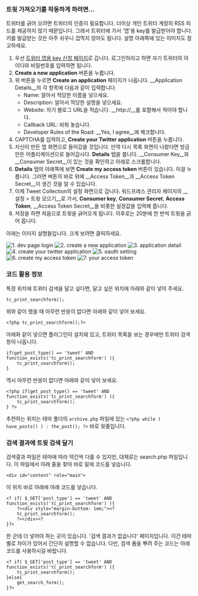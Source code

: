 ### 트윗 가져오기를 작동하게 하려면... ###

트위터를 긁어 오려면 트위터의 인증이 필요합니다. 더이상 개인 트위터 계정의 RSS 피드를 제공하지 않기 때문입니다. 그래서 트위터에 가서 '앱'용 key를 발급받아야 합니다. 키를 발급받는 것은 아주 쉬우니 겁먹지 않아도 됩니다. 설명 아래쪽에 있는 이미지도 참고하세요.

1. 우선 [트위터 앱용 key 신청 페이지](https://dev.twitter.com/apps)로 갑니다. 로그인하라고 하면 자기 트위터의 아이디와 비밀번호를 입력하면 됩니다.
2. __Create a new application__ 버튼을 누릅니다.
3. 위 버튼을 누르면 __Create an application__ 페이지가 나옵니다. __Application Details__의 각 항목에 다음과 같이 입력합니다.
    * Name: 알아서 적당한 이름을 넣으세요.
    * Description: 알아서 적당한 설명을 넣으세요.
    * Website: 자기 블로그 URL을 적습니다. __http://__를 포함해서 적어야 합니다.
    * Callback URL: 비워 놓습니다.
    * Developer Rules of the Road: __Yes, I agree__에 체크합니다.
4. CAPTCHA를 입력하고, __Create your Twitter application__ 버튼을 누릅니다.
5. 자신이 만든 앱 화면으로 들어갔을 것입니다. 만약 다시 목록 화면이 나왔다면 방금 만든 어플리케이션으로 들어갑시다. __Details__ 탭을 봅니다. __Consumer Key__와 __Consumer Secret__이 있는 것을 확인하고 아래로 스크롤합니다.
6. __Details__ 탭의 아래쪽에 보면 __Create my access token__ 버튼이 있습니다. 이걸 누릅니다. 그러면 버튼의 바로 위에 __Access Token__과 __Access Token Secret__이 생긴 것을 알 수 있습니다.
7. 이제 Tweet Collection의 설정 화면으로 갑니다. 워드프레스 관리자 페이지의 __설정 > 트윗 모으기__로 가서, __Consumer key__, __Consumer Secret__, __Access Token__, __Access Token Secret__을 비롯한 설정값을 입력해 줍니다. 
8. 저장을 하면 처음으로 트윗을 긁어오게 됩니다. 이후로는 20분에 한 번씩 트윗을 긁어 옵니다.

아래는 이미지 설명들입니다. 크게 보려면 클릭하세요.

![1. dev page login]({{slides}}/01-dev-page-login.png)
![2. create a new application]({{slides}}/02-create-a-new-application.png)
![3. application detail]({{slides}}/03-application-detail.png)
![4. create your twitter application]({{slides}}/04-create-your-twitter-application.png)
![5. oauth setting]({{slides}}/05-oauth-setting.png)
![6. create my access token]({{slides}}/06-create-my-access-token.png)
![7. your access token]({{slides}}/07-your-access-token.png)

### 코드 활용 정보 ###

특정 위치에 트위터 검색을 달고 싶다면, 달고 싶은 위치에 아래와 같이 넣어 주세요.

    tc_print_searchform();

위와 같이 했을 때 아무런 반응이 없다면 아래와 같이 넣어 보세요.

    <?php tc_print_searchform();?>

아래와 같이 넣으면 플러그인이 설치돼 있고, 트위터 목록을 보는 경우에만 트위터 검색창이 나옵니다.

    if(get_post_type() == 'tweet' AND function_exists('tc_print_searchform') ){ 
    	tc_print_searchform();	
    }

역시 아무런 반응이 없다면 아래와 같이 넣어 보세요.

    <?php if(get_post_type() == 'tweet' AND function_exists('tc_print_searchform') ){ 
    	tc_print_searchform();	
    } ?>

추천하는 위치는 테마 폴더의 `archive.php` 파일에 있는 `<?php while ( have_posts() ) : the_post(); ?>` 바로 윗줄입니다.

### 검색 결과에 트윗 검색 달기 ###

검색결과 파일은 테마에 따라 약간씩 다를 수 있지만, 대체로는 search.php 파일입니다. 이 파일에서 아래 줄을 찾아 바로 밑에 코드를 넣습니다.

    <div id="content" role="main">

이 위치 바로 아래에 아래 코드를 넣습니다.

    <? if( $_GET['post_type'] == 'tweet' AND function_exists('tc_print_searchform') ){
    	?><div style="margin-bottom: 1em;"><? 
    	tc_print_searchform();
    	?></div><?	
    }?>

한 군데 더 넣어야 하는 곳이 있습니다. '검색 결과가 없습니다' 페이지입니다. 이건 테마별로 차이가 있어서 간단히 설명할 수 없습니다. 다만, 검색 폼을 뿌려 주는 코드는 아래 코드를 사용하시길 바랍니다.

    <? if( $_GET['post_type'] == 'tweet' AND function_exists('tc_print_searchform') ){
    	tc_print_searchform();
    }else{
    	get_search_form();
    }?>
